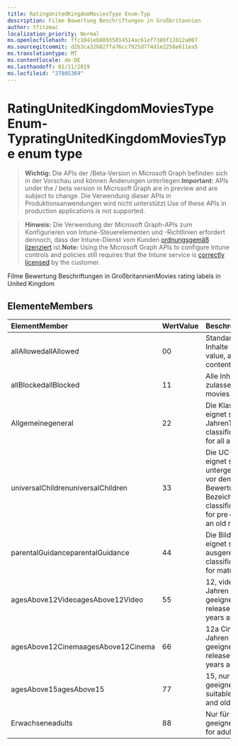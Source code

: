 ```yaml
---
title: RatingUnitedKingdomMoviesType Enum-Typ
description: Filme Bewertung Beschriftungen in Großbritannien
author: tfitzmac
localization_priority: Normal
ms.openlocfilehash: ffc1841eb88935014514ac61ef7389f12812a007
ms.sourcegitcommit: d2b3ca32602ffa76cc7925d7f4d1e2258e611ea5
ms.translationtype: MT
ms.contentlocale: de-DE
ms.lasthandoff: 01/11/2019
ms.locfileid: "27805369"
---
```

# <a name="ratingunitedkingdommoviestype-enum-type"></a><span data-ttu-id="7397a-103">RatingUnitedKingdomMoviesType Enum-Typ</span><span class="sxs-lookup"><span data-stu-id="7397a-103">ratingUnitedKingdomMoviesType enum type</span></span>

> <span data-ttu-id="7397a-104">**Wichtig:** Die APIs der /Beta-Version in Microsoft Graph befinden sich in der Vorschau und können Änderungen unterliegen.</span><span class="sxs-lookup"><span data-stu-id="7397a-104">**Important:** APIs under the / beta version in Microsoft Graph are in preview and are subject to change.</span></span> <span data-ttu-id="7397a-105">Die Verwendung dieser APIs in Produktionsanwendungen wird nicht unterstützt.</span><span class="sxs-lookup"><span data-stu-id="7397a-105">Use of these APIs in production applications is not supported.</span></span>

> <span data-ttu-id="7397a-106">**Hinweis:** Die Verwendung der Microsoft Graph-APIs zum Konfigurieren von Intune-Steuerelementen und -Richtlinien erfordert dennoch, dass der Intune-Dienst vom Kunden [ordnungsgemäß lizenziert](https://go.microsoft.com/fwlink/?linkid=839381) ist.</span><span class="sxs-lookup"><span data-stu-id="7397a-106">**Note:** Using the Microsoft Graph APIs to configure Intune controls and policies still requires that the Intune service is [correctly licensed](https://go.microsoft.com/fwlink/?linkid=839381) by the customer.</span></span>

<span data-ttu-id="7397a-107">Filme Bewertung Beschriftungen in Großbritannien</span><span class="sxs-lookup"><span data-stu-id="7397a-107">Movies rating labels in United Kingdom</span></span>
## <a name="members"></a><span data-ttu-id="7397a-108">Elemente</span><span class="sxs-lookup"><span data-stu-id="7397a-108">Members</span></span>
|<span data-ttu-id="7397a-109">Element</span><span class="sxs-lookup"><span data-stu-id="7397a-109">Member</span></span>|<span data-ttu-id="7397a-110">Wert</span><span class="sxs-lookup"><span data-stu-id="7397a-110">Value</span></span>|<span data-ttu-id="7397a-111">Beschreibung</span><span class="sxs-lookup"><span data-stu-id="7397a-111">Description</span></span>|
|:---|:---|:---|
|<span data-ttu-id="7397a-112">allAllowed</span><span class="sxs-lookup"><span data-stu-id="7397a-112">allAllowed</span></span>|<span data-ttu-id="7397a-113">0</span><span class="sxs-lookup"><span data-stu-id="7397a-113">0</span></span>|<span data-ttu-id="7397a-114">Standardwert, alle Filme Inhalte zulassen</span><span class="sxs-lookup"><span data-stu-id="7397a-114">Default value, allow all movies content</span></span>|
|<span data-ttu-id="7397a-115">allBlocked</span><span class="sxs-lookup"><span data-stu-id="7397a-115">allBlocked</span></span>|<span data-ttu-id="7397a-116">1</span><span class="sxs-lookup"><span data-stu-id="7397a-116">1</span></span>|<span data-ttu-id="7397a-117">Alle Inhalte Filme nicht zulassen</span><span class="sxs-lookup"><span data-stu-id="7397a-117">Do not allow any movies content</span></span>|
|<span data-ttu-id="7397a-118">Allgemeine</span><span class="sxs-lookup"><span data-stu-id="7397a-118">general</span></span>|<span data-ttu-id="7397a-119">2</span><span class="sxs-lookup"><span data-stu-id="7397a-119">2</span></span>|<span data-ttu-id="7397a-120">Die Klassifizierung U eignet sich für alle Jahren</span><span class="sxs-lookup"><span data-stu-id="7397a-120">The U classification is suitable for all ages</span></span>|
|<span data-ttu-id="7397a-121">universalChildren</span><span class="sxs-lookup"><span data-stu-id="7397a-121">universalChildren</span></span>|<span data-ttu-id="7397a-122">3</span><span class="sxs-lookup"><span data-stu-id="7397a-122">3</span></span>|<span data-ttu-id="7397a-123">Die UC-Klassifizierung eignet sich für untergeordnete Elemente vor dem Schule, ein alte Bewertung Bezeichnung</span><span class="sxs-lookup"><span data-stu-id="7397a-123">The UC classification is suitable for pre-school children, an old rating label</span></span>|
|<span data-ttu-id="7397a-124">parentalGuidance</span><span class="sxs-lookup"><span data-stu-id="7397a-124">parentalGuidance</span></span>|<span data-ttu-id="7397a-125">4</span><span class="sxs-lookup"><span data-stu-id="7397a-125">4</span></span>|<span data-ttu-id="7397a-126">Die Bild-Klassifizierung eignet sich für ausgereiften</span><span class="sxs-lookup"><span data-stu-id="7397a-126">The PG classification is suitable for mature</span></span>|
|<span data-ttu-id="7397a-127">agesAbove12Video</span><span class="sxs-lookup"><span data-stu-id="7397a-127">agesAbove12Video</span></span>|<span data-ttu-id="7397a-128">5</span><span class="sxs-lookup"><span data-stu-id="7397a-128">5</span></span>|<span data-ttu-id="7397a-129">12, video release 12 Jahren und über geeignete</span><span class="sxs-lookup"><span data-stu-id="7397a-129">12, video release suitable for 12 years and over</span></span>|
|<span data-ttu-id="7397a-130">agesAbove12Cinema</span><span class="sxs-lookup"><span data-stu-id="7397a-130">agesAbove12Cinema</span></span>|<span data-ttu-id="7397a-131">6</span><span class="sxs-lookup"><span data-stu-id="7397a-131">6</span></span>|<span data-ttu-id="7397a-132">12a Cinema Version 12 Jahren und über geeignete</span><span class="sxs-lookup"><span data-stu-id="7397a-132">12A, cinema release suitable for 12 years and over</span></span>|
|<span data-ttu-id="7397a-133">agesAbove15</span><span class="sxs-lookup"><span data-stu-id="7397a-133">agesAbove15</span></span>|<span data-ttu-id="7397a-134">7</span><span class="sxs-lookup"><span data-stu-id="7397a-134">7</span></span>|<span data-ttu-id="7397a-135">15, nur für 15 Jahren geeignet und ältere</span><span class="sxs-lookup"><span data-stu-id="7397a-135">15, suitable only for 15 years and older</span></span>|
|<span data-ttu-id="7397a-136">Erwachsene</span><span class="sxs-lookup"><span data-stu-id="7397a-136">adults</span></span>|<span data-ttu-id="7397a-137">8</span><span class="sxs-lookup"><span data-stu-id="7397a-137">8</span></span>|<span data-ttu-id="7397a-138">Nur für Erwachsene geeignet ist</span><span class="sxs-lookup"><span data-stu-id="7397a-138">Suitable only for adults</span></span>|





